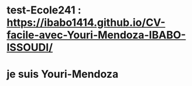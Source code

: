 # test-Ecole241 : https://ibabo1414.github.io/CV-facile-avec-Youri-Mendoza-IBABO-ISSOUDI/
# je suis Youri-Mendoza
